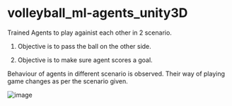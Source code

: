 # volleyball_ml-agents_unity3D

Trained Agents to play againist each other in 2 scenario.

1. Objective is to pass the ball on the other side.

2. Objective is to make sure agent scores a goal. 

Behaviour of agents in different scenario is observed. Their way of playing game changes as per the scenario given.

![image](https://user-images.githubusercontent.com/77782738/230941138-9298f373-8544-423d-92e4-fe59a7e6064f.png)
